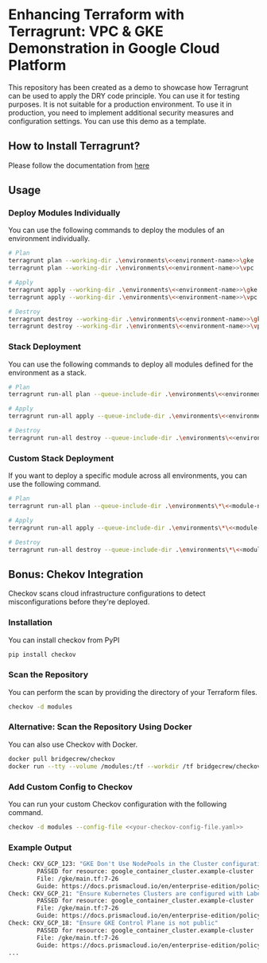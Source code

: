 # Enhancing Terraform with Terragrunt: VPC & GKE Demonstration in Google Cloud Platform

This repository has been created as a demo to showcase how Terragrunt can be used to apply the DRY code principle. You can use it for testing purposes. It is not suitable for a production environment. To use it in production, you need to implement additional security measures and configuration settings. You can use this demo as a template.

## How to Install Terragrunt?

Please follow the documentation from [here](https://terragrunt.gruntwork.io/docs/getting-started/install/)

## Usage

### Deploy Modules Individually

You can use the following commands to deploy the modules of an environment individually.

```bash
# Plan
terragrunt plan --working-dir .\environments\<<environment-name>>\gke
terragrunt plan --working-dir .\environments\<<environment-name>>\vpc

# Apply
terragrunt apply --working-dir .\environments\<<environment-name>>\gke
terragrunt apply --working-dir .\environments\<<environment-name>>\vpc

# Destroy
terragrunt destroy --working-dir .\environments\<<environment-name>>\gke
terragrunt destroy --working-dir .\environments\<<environment-name>>\vpc
```

### Stack Deployment

You can use the following commands to deploy all modules defined for the environment as a stack.

```bash
# Plan
terragrunt run-all plan --queue-include-dir .\environments\<<environment-name>>\*

# Apply
terragrunt run-all apply --queue-include-dir .\environments\<<environment-name>>\*

# Destroy
terragrunt run-all destroy --queue-include-dir .\environments\<<environment-name>>\*
```

### Custom Stack Deployment

If you want to deploy a specific module across all environments, you can use the following command.

```bash
# Plan
terragrunt run-all plan --queue-include-dir .\environments\*\<<module-name>>

# Apply
terragrunt run-all apply --queue-include-dir .\environments\*\<<module-name>>

# Destroy
terragrunt run-all destroy --queue-include-dir .\environments\*\<<module-name>>
```

## Bonus: Chekov Integration

Checkov scans cloud infrastructure configurations to detect misconfigurations before they're deployed.

### Installation

You can install checkov from PyPI

```bash
pip install checkov
```

### Scan the Repository

You can perform the scan by providing the directory of your Terraform files.

```bash
checkov -d modules
```

### Alternative: Scan the Repository Using Docker

You can also use Checkov with Docker.

```bash
docker pull bridgecrew/checkov
docker run --tty --volume /modules:/tf --workdir /tf bridgecrew/checkov --directory /tf
```

### Add Custom Config to Checkov

You can run your custom Checkov configuration with the following command.

```bash
checkov -d modules --config-file <<your-checkov-config-file.yaml>>
```

### Example Output

```bash
Check: CKV_GCP_123: "GKE Don't Use NodePools in the Cluster configuration"
        PASSED for resource: google_container_cluster.example-cluster
        File: /gke/main.tf:7-26
        Guide: https://docs.prismacloud.io/en/enterprise-edition/policy-reference/google-cloud-policies/google-cloud-kubernetes-policies/bc-google-cloud-123
Check: CKV_GCP_21: "Ensure Kubernetes Clusters are configured with Labels"
        PASSED for resource: google_container_cluster.example-cluster
        File: /gke/main.tf:7-26
        Guide: https://docs.prismacloud.io/en/enterprise-edition/policy-reference/google-cloud-policies/google-cloud-kubernetes-policies/bc-gcp-kubernetes-13
Check: CKV_GCP_18: "Ensure GKE Control Plane is not public"
        PASSED for resource: google_container_cluster.example-cluster
        File: /gke/main.tf:7-26
        Guide: https://docs.prismacloud.io/en/enterprise-edition/policy-reference/google-cloud-policies/google-cloud-kubernetes-policies/bc-gcp-kubernetes-10
...
```
